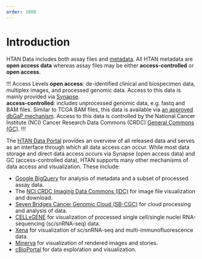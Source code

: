 ```yaml
---
order: 1000
---
```


# Introduction

HTAN Data includes both assay files and [metadata](../data_submission/metadata.md). All HTAN metadata are **open access data** whereas assay files may be either **access-controlled** or **open access**.

!!! Access Levels
**open access**: de-identified clinical and biospecimen data, multiplex images, and processed genomic data. Access to this data is mainly provided via [Synapse](https://synapse.org).  \
**access-controlled**: includes unprocessed genomic data, e.g. fastq and BAM files. Similar to TCGA BAM files, this data is available via [an approved dbGaP mechanism](db_gap.md). Access to this data is controlled by the National Cancer Institute (NCI) Cancer Research Data Commons (CRDC) [General Commons (GC)](https://datacommons.cancer.gov/repository/general-commons).
!!!

The [HTAN Data Portal](https://humantumoratlas.org/explore) provides an overview of all released data and serves as an interface through which all data access can occur. While most data storage and direct data access occurs via Synapse (open access data) and GC (access-controlled data), HTAN supports many other mechanisms of data access and visualization. These include:

- [Google BigQuery](biq_query.md) for analysis of metadata and a subset of processed assay data.
- The [NCI CRDC Imaging Data Commons (IDC)](https://portal.imaging.datacommons.cancer.gov/) for image file visualization and download.
- [Seven Bridges Cancer Genomic Cloud (SB-CGC)](https://www.cancergenomicscloud.org/) for cloud processing and analysis of data.
- [CELLxGENE](../data_visualization/cell_by_gene.md) for visualization of processed single cell/single nuclei RNA-sequencing (sc/snRNA-seq) data.
- [Xena](../data_visualization/xena.md) for visualization of sc/snRNA-seq and multi-immunofluorescence data.
- [Minerva](../data_visualization/minerva.md) for visualization of rendered images and stories.
- [cBioPortal](https://www.cbioportal.org/) for data exploration and visualization.